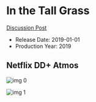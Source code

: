 # In the Tall Grass

[Discussion Post](https://www.avsforum.com/threads/bass-eq-for-filtered-movies.2995212/post-58643818)

* Release Date: 2019-01-01
* Production Year: 2019

## Netflix DD+ Atmos

![img 0](https://i.imgur.com/D0CYE3o.jpg)

![img 1](https://i.imgur.com/8xdfhZH.png)

